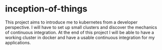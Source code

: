 # inception-of-things
This project aims to introduce me to kubernetes from a developer perspective. I will have to set up small clusters and discover the mechanics of continuous integration. At the end of this project I will be able to have a working cluster in docker and have a usable continuous integration for my applications. 
